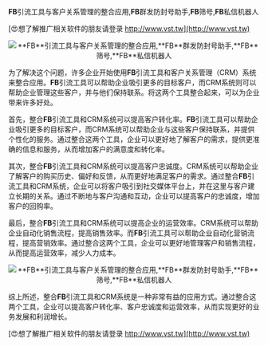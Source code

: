 **FB**引流工具与客户关系管理的整合应用,**FB**群发防封号助手,**FB**筛号,**FB**私信机器人

[😍想了解推广相关软件的朋友请登录 http://www.vst.tw](http://www.vst.tw)

 <center><img src="https://vst.tw/MP4/tuiguang/png/8.png" alt="**FB**引流工具与客户关系管理的整合应用,**FB**群发防封号助手,**FB**筛号,**FB**私信机器人"></center>

为了解决这个问题，许多企业开始使用**FB**引流工具和客户关系管理（CRM）系统来整合应用。**FB**引流工具可以帮助企业吸引更多的目标客户，而CRM系统则可以帮助企业管理这些客户，并与他们保持联系。将这两个工具整合起来，可以为企业带来许多好处。

首先，整合**FB**引流工具和CRM系统可以提高客户转化率。**FB**引流工具可以帮助企业吸引更多的目标客户，而CRM系统可以帮助企业与这些客户保持联系，并提供个性化的服务。通过整合这两个工具，企业可以更好地了解客户的需求，提供更准确的信息和服务，从而增加客户的满意度和转化率。

其次，整合**FB**引流工具和CRM系统可以提高客户忠诚度。CRM系统可以帮助企业了解客户的购买历史、偏好和反馈，从而更好地满足客户的需求。通过整合**FB**引流工具和CRM系统，企业可以将客户吸引到社交媒体平台上，并在这里与客户建立长期的关系。通过不断地与客户沟通和互动，企业可以提高客户的忠诚度，增加客户的回购率。

最后，整合**FB**引流工具和CRM系统可以提高企业的运营效率。CRM系统可以帮助企业自动化销售流程，提高销售效率。而**FB**引流工具可以帮助企业自动化营销流程，提高营销效率。通过整合这两个工具，企业可以更好地管理客户和销售流程，从而提高运营效率，减少人力成本。

 <center><img src="https://vst.tw/MP4/tuiguang/png/8.png" alt="**FB**引流工具与客户关系管理的整合应用,**FB**群发防封号助手,**FB**筛号,**FB**私信机器人"></center>

综上所述，整合**FB**引流工具和CRM系统是一种非常有益的应用方式。通过整合这两个工具，企业可以提高客户转化率、客户忠诚度和运营效率，从而实现更好的业务发展和利润增长。

[😍想了解推广相关软件的朋友请登录 http://www.vst.tw](http://www.vst.tw)



